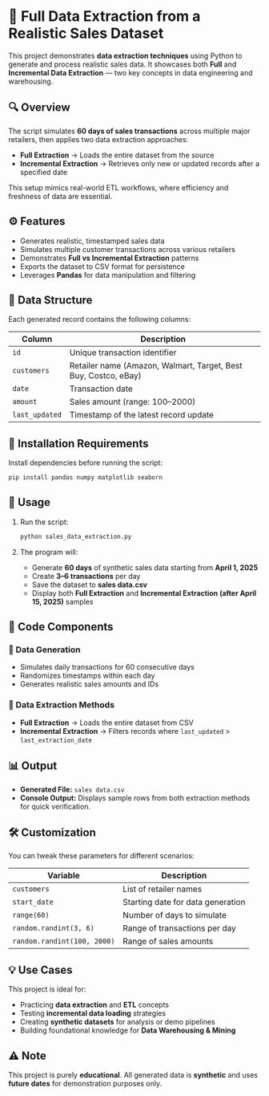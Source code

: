 # 🧩 Full Data Extraction from a Realistic Sales Dataset  

This project demonstrates **data extraction techniques** using Python to generate and process realistic sales data. It showcases both **Full** and **Incremental Data Extraction** — two key concepts in data engineering and warehousing.

## 🔍 Overview

The script simulates **60 days of sales transactions** across multiple major retailers, then applies two data extraction approaches:

* **Full Extraction** → Loads the entire dataset from the source
* **Incremental Extraction** → Retrieves only new or updated records after a specified date

This setup mimics real-world ETL workflows, where efficiency and freshness of data are essential.

## ⚙️ Features

* Generates realistic, timestamped sales data
* Simulates multiple customer transactions across various retailers
* Demonstrates **Full vs Incremental Extraction** patterns
* Exports the dataset to CSV format for persistence
* Leverages **Pandas** for data manipulation and filtering

## 🧾 Data Structure

Each generated record contains the following columns:

| Column         | Description                                                     |
| -------------- | --------------------------------------------------------------- |
| `id`           | Unique transaction identifier                                   |
| `customers`    | Retailer name (Amazon, Walmart, Target, Best Buy, Costco, eBay) |
| `date`         | Transaction date                                                |
| `amount`       | Sales amount (range: 100–2000)                                  |
| `last_updated` | Timestamp of the latest record update                           |

## 🧩 Installation Requirements

Install dependencies before running the script:

```bash
pip install pandas numpy matplotlib seaborn
```

## 🚀 Usage

1. Run the script:

   ```bash
   python sales_data_extraction.py
   ```

2. The program will:

   * Generate **60 days** of synthetic sales data starting from **April 1, 2025**
   * Create **3–6 transactions** per day
   * Save the dataset to **sales data.csv**
   * Display both **Full Extraction** and **Incremental Extraction (after April 15, 2025)** samples

## 🧠 Code Components

### 🔸 Data Generation

* Simulates daily transactions for 60 consecutive days
* Randomizes timestamps within each day
* Generates realistic sales amounts and IDs

### 🔸 Data Extraction Methods

* **Full Extraction** → Loads the entire dataset from CSV
* **Incremental Extraction** → Filters records where `last_updated` > `last_extraction_date`

## 📊 Output

* **Generated File:** `sales data.csv`
* **Console Output:** Displays sample rows from both extraction methods for quick verification.

## 🛠️ Customization

You can tweak these parameters for different scenarios:

| Variable                    | Description                       |
| --------------------------- | --------------------------------- |
| `customers`                 | List of retailer names            |
| `start_date`                | Starting date for data generation |
| `range(60)`                 | Number of days to simulate        |
| `random.randint(3, 6)`      | Range of transactions per day     |
| `random.randint(100, 2000)` | Range of sales amounts            |

## 💡 Use Cases

This project is ideal for:

* Practicing **data extraction** and **ETL** concepts
* Testing **incremental data loading** strategies
* Creating **synthetic datasets** for analysis or demo pipelines
* Building foundational knowledge for **Data Warehousing & Mining**

## ⚠️ Note

This project is purely **educational**.
All generated data is **synthetic** and uses **future dates** for demonstration purposes only.
